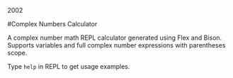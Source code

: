 2002

#Complex Numbers Calculator

<!--- tags: cpp parsing -->

A complex number math REPL calculator generated using Flex and Bison. Supports variables and full complex number expressions with parentheses scope. 

Type `help` in REPL to get usage examples.


